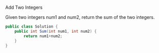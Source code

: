Add Two Integers

Given two integers num1 and num2, return the sum of the two integers.

```csharp
public class Solution {
    public int Sum(int num1, int num2) {
        return num1+num2;
    }
}
